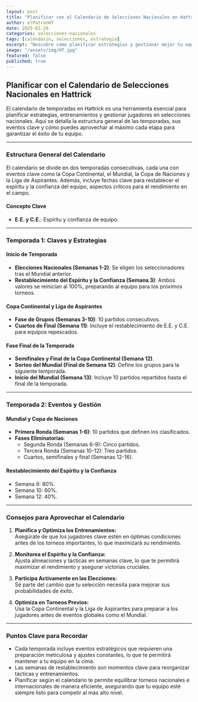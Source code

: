 ```yaml
---
layout: post
title: "Planificar con el Calendario de Selecciones Nacionales en Hattrick"
author: elPatronHT
date: 2025-01-20
categories: selecciones-nacionales
tags: [calendario, selecciones, estrategia]
excerpt: "Descubre cómo planificar estrategias y gestionar mejor tu equipo conociendo el calendario de temporadas en Hattrick, y lleva a tu selección al éxito."
image: "/assets/img/HT.jpg"
featured: false
published: true
---
```


## Planificar con el Calendario de Selecciones Nacionales en Hattrick

El calendario de temporadas en Hattrick es una herramienta esencial para planificar estrategias, entrenamientos y gestionar jugadores en selecciones nacionales. Aquí se detalla la estructura general de las temporadas, sus eventos clave y cómo puedes aprovechar al máximo cada etapa para garantizar el éxito de tu equipo.

---

### Estructura General del Calendario

El calendario se divide en dos temporadas consecutivas, cada una con eventos clave como la Copa Continental, el Mundial, la Copa de Naciones y la Liga de Aspirantes. Además, incluye fechas clave para restablecer el espíritu y la confianza del equipo, aspectos críticos para el rendimiento en el campo.

#### Concepto Clave

- **E.E. y C.E.**: Espíritu y confianza de equipo.

---

### Temporada 1: Claves y Estrategias

#### Inicio de Temporada

- **Elecciones Nacionales (Semanas 1-2)**: Se eligen los seleccionadores tras el Mundial anterior.
- **Restablecimiento del Espíritu y la Confianza (Semana 3)**: Ambos valores se reinician al 100%, preparando al equipo para los próximos torneos.

#### Copa Continental y Liga de Aspirantes

- **Fase de Grupos (Semanas 3-10)**: 10 partidos consecutivos.
- **Cuartos de Final (Semana 11)**: Incluye el restablecimiento de E.E. y C.E. para equipos repescados.

#### Fase Final de la Temporada

- **Semifinales y Final de la Copa Continental (Semana 12)**.
- **Sorteo del Mundial (Final de Semana 12)**: Define los grupos para la siguiente temporada.
- **Inicio del Mundial (Semana 13)**: Incluye 10 partidos repartidos hasta el final de la temporada.

---

### Temporada 2: Eventos y Gestión

#### Mundial y Copa de Naciones

- **Primera Ronda (Semanas 1-6)**: 10 partidos que definen los clasificados.
- **Fases Eliminatorias**:
  - Segunda Ronda (Semanas 6-9): Cinco partidos.
  - Tercera Ronda (Semanas 10-12): Tres partidos.
  - Cuartos, semifinales y final (Semanas 12-16).

#### Restablecimiento del Espíritu y la Confianza

- Semana 6: 80%.
- Semana 10: 60%.
- Semana 12: 40%.

---

### Consejos para Aprovechar el Calendario

1. **Planifica y Optimiza los Entrenamientos:**  
   Asegúrate de que los jugadores clave estén en óptimas condiciones antes de los torneos importantes, lo que maximizará su rendimiento.

2. **Monitorea el Espíritu y la Confianza:**  
   Ajusta alineaciones y tácticas en semanas clave, lo que te permitirá maximizar el rendimiento y asegurar victorias cruciales.

3. **Participa Activamente en las Elecciones:**  
   Sé parte del cambio que tu selección necesita para mejorar sus probabilidades de éxito.

4. **Optimiza en Torneos Previos:**  
   Usa la Copa Continental y la Liga de Aspirantes para preparar a los jugadores antes de eventos globales como el Mundial.

---

### Puntos Clave para Recordar

- Cada temporada incluye eventos estratégicos que requieren una preparación meticulosa y ajustes constantes, lo que te permitirá mantener a tu equipo en la cima.
- Las semanas de restablecimiento son momentos clave para reorganizar tácticas y entrenamientos.
- Planificar según el calendario te permite equilibrar torneos nacionales e internacionales de manera eficiente, asegurando que tu equipo esté siempre listo para competir al más alto nivel.
